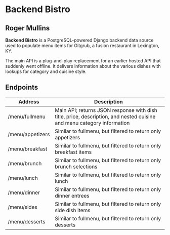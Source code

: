 # Backend Bistro
## Roger Mullins

**Backend Bistro** is a PostgreSQL-powered Django backend data source used to populate menu items for Gitgrub, a fusion restaurant in Lexington, KY.

The main API is a plug-and-play replacement for an earlier hosted API that suddenly went offline. It delivers information about the various dishes with lookups for category and cuisine style.

## Endpoints

|Address|Description
|----------|--------|
/menu/fullmenu | Main API; returns JSON response with dish title, price, description, and nested cuisine and menu category information|
/menu/appetizers|Similar to fullmenu, but filtered to return only appetizers
/menu/breakfast|Similar to fullmenu, but filtered to return only breakfast items
/menu/brunch|Similar to fullmenu, but filtered to return only brunch selections
/menu/lunch|Similar to fullmenu, but filtered to return only lunch
/menu/dinner|Similar to fullmenu, but filtered to return only dinner entrees
/menu/sides|Similar to fullmenu, but filtered to return only side dish items
/menu/desserts|Similar to fullmenu, but filtered to return only desserts






